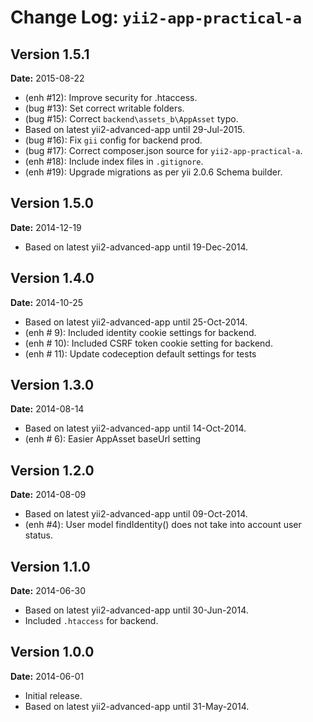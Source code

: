 Change Log: `yii2-app-practical-a`
==================================

## Version 1.5.1

**Date:** 2015-08-22

- (enh #12): Improve security for .htaccess.
- (bug #13): Set correct writable folders.
- (bug #15): Correct `backend\assets_b\AppAsset` typo.
- Based on latest yii2-advanced-app until 29-Jul-2015.
- (bug #16): Fix `gii` config for backend prod.
- (bug #17): Correct composer.json source for `yii2-app-practical-a`.
- (enh #18): Include index files in `.gitignore`.
- (enh #19): Upgrade migrations as per yii 2.0.6 Schema builder.

## Version 1.5.0

**Date:** 2014-12-19

- Based on latest yii2-advanced-app until 19-Dec-2014.

## Version 1.4.0

**Date:** 2014-10-25

- Based on latest yii2-advanced-app until 25-Oct-2014.
- (enh # 9): Included identity cookie settings for backend.
- (enh # 10): Included CSRF token cookie setting for backend.
- (enh # 11): Update codeception default settings for tests


## Version 1.3.0

**Date:** 2014-08-14

- Based on latest yii2-advanced-app until 14-Oct-2014.
- (enh # 6): Easier AppAsset baseUrl setting

## Version 1.2.0

**Date:** 2014-08-09

- Based on latest yii2-advanced-app until 09-Oct-2014.
- (enh #4): User model findIdentity() does not take into account user status.

## Version 1.1.0

**Date:** 2014-06-30

- Based on latest yii2-advanced-app until 30-Jun-2014.
- Included `.htaccess` for backend.


## Version 1.0.0

**Date:** 2014-06-01

- Initial release. 
- Based on latest yii2-advanced-app until 31-May-2014.


